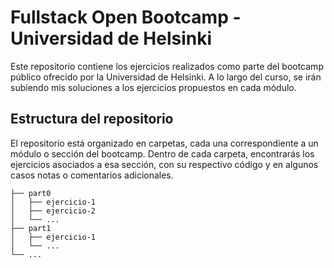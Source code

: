 # Fullstack Open Bootcamp - Universidad de Helsinki
Este repositorio contiene los ejercicios realizados como parte del bootcamp público ofrecido por la Universidad de Helsinki. A lo largo del curso, se irán subiendo mis soluciones a los ejercicios propuestos en cada módulo.

## Estructura del repositorio
El repositorio está organizado en carpetas, cada una correspondiente a un módulo o sección del bootcamp. Dentro de cada carpeta, encontrarás los ejercicios asociados a esa sección, con su respectivo código y en algunos casos notas o comentarios adicionales.


```
├── part0
│   ├── ejercicio-1
│   ├── ejercicio-2
│   └── ...
├── part1
│   ├── ejercicio-1
│   └── ...
└── ...

